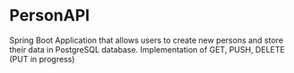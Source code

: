 # PersonAPI
Spring Boot Application that allows users to create new persons and store their data in PostgreSQL database.
Implementation of GET, PUSH, DELETE (PUT in progress)
